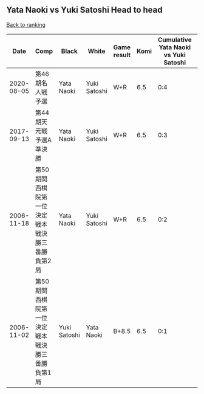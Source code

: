 ## Yata Naoki vs Yuki Satoshi Head to head

[Back to ranking](../../index.md)




| **Date** | **Comp** | **Black** | **White** | **Game result** | **Komi** | **Cumulative Yata Naoki vs Yuki Satoshi** | **Yata Naoki streak** | **Yuki Satoshi streak** | 
| --- | --- | --- | --- | --- | --- | --- | --- | --- |
| 2020-08-05 | 第46期名人戦予選 | Yata Naoki | Yuki Satoshi | W+R | 6.5 | 0:4 | 0 | 4 | 
| 2017-09-13 | 第44期天元戦　予選A準決勝 | Yata Naoki | Yuki Satoshi | W+R | 6.5 | 0:3 | 0 | 3 | 
| 2006-11-18 | 第50期関西棋院第一位決定戦本戦決勝三番勝負第2局 | Yata Naoki | Yuki Satoshi | W+R | 6.5 | 0:2 | 0 | 2 | 
| 2006-11-02 | 第50期関西棋院第一位決定戦本戦決勝三番勝負第1局 | Yuki Satoshi | Yata Naoki | B+8.5 | 6.5 | 0:1 | 0 | 1 |




